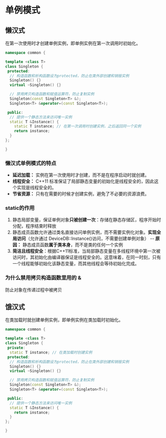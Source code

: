 # 单例模式

## 懒汉式
在第一次使用时才创建单例实例，即单例实例在第一次调用时初始化。

``` C++
namespace common {

template <class T>
class Singleton {
 protected:
  // 构造函数和析构函数设为protected，防止在类外部创建和销毁实例
  Singleton() {}
  virtual ~Singleton() {}

  // 禁用拷贝构造函数和赋值运算符，防止复制实例
  Singleton(const Singleton<T> &);
  Singleton<T> &operator=(const Singleton<T>);

 public:
  // 提供一个静态方法来访问唯一实例
  static T &Instance() {
    static T instance; // 在第一次调用时创建实例，之后返回同一个实例
    return instance;
  }
};

}
```
### 懒汉式单例模式的特点
- **延迟加载：** 实例在第一次使用时才创建，而不是在程序启动时就创建。
- **线程安全：** C++11 标准保证了局部静态变量的初始化是线程安全的，因此这个实现是线程安全的。
- **节省资源：** 只有在需要的时候才创建实例，避免了不必要的资源浪费。

### static的作用
1. 静态局部变量，保证单例对象**只被创建一次**：存储在静态存储区，程序开始时分配，程序结束时释放
2. 静态成员函数允许通过类名直接访问单例实例，而不需要实例化对象。**实现全局访问**（允许通过 DeviceDB::Instance()访问，不需要创建单例对象） -- **原因：** 静态成员函数**属于类本身**，而不是类的任何一个实例
3. **简洁且线程安全**：根据C++11标准，当局部静态变量在多线程环境中第一次被访问时，其初始化由编译器保证是线程安全的。这意味着，在同一时刻，只有一个线程能够初始化该静态变量，而其他线程会等待初始化完成。

### 为什么禁用拷贝构造函数里用的 &
防止对象在传递过程中被拷贝

## 饿汉式
在类加载时就创建单例实例，即单例实例在类加载时初始化。

``` C++
namespace common {

template <class T>
class Singleton {
 private:
  static T instance; // 在类加载时创建实例
 protected:
  // 构造函数和析构函数设为protected，防止在类外部创建和销毁实例
  Singleton() {}
  virtual ~Singleton() {}

  // 禁用拷贝构造函数和赋值运算符，防止复制实例
  Singleton(const Singleton<T> &);
  Singleton<T> &operator=(const Singleton<T>);

 public:
  // 提供一个静态方法来访问唯一实例
  static T &Instance() {
    return instance;
  }
};

}
```
